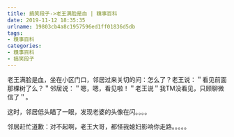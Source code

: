 ```yaml
---
title: 搞笑段子->老王满脸是血 | 糗事百科
date: 2019-11-12 18:35:35
urlname: 19803cb4a8c1957596ed1ff01836d5db
tags: 
- 糗事百科
categories:
- 糗事百科
- 搞笑段子
---
```

老王满脸是血，坐在小区门口，邻居过来关切的问：怎么了？老王说：＂看见前面那棵树了么？＂邻居说：＂嗯，嗯，看见啦！＂老王说＂我TM没看见，只顾聊微信了＂。

这时，邻居低头瞄了一眼，发现老婆的头像在闪。。。。

邻居赶忙道歉：对不起啊，老王大哥，都怪我媳妇影响你走路。。。。。


